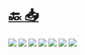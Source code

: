 #
# [🔙 ](../../)    <a href="../pdfs/110_🧑 Cliente_🧑⬜ formularioUnico.pdf">📥</a>
 <img src="page0.jpg">   <img src="page1.jpg">   <img src="page2.jpg">   <img src="page3.jpg">   <img src="page4.jpg">   <img src="page5.jpg">   <img src="page6.jpg"> 

            
                